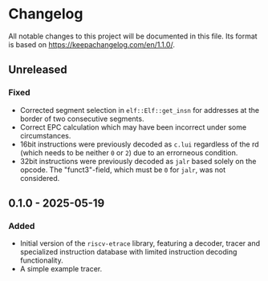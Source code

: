 # Changelog

All notable changes to this project will be documented in this file. Its format
is based on https://keepachangelog.com/en/1.1.0/.

## Unreleased

### Fixed

- Corrected segment selection in `elf::Elf::get_insn` for addresses at the
  border of two consecutive segments.
- Correct EPC calculation which may have been incorrect under some
  circumstances.
- 16bit instructions were previously decoded as `c.lui` regardless of the rd
  (which needs to be neither `0` or `2`) due to an errorneous condition.
- 32bit instructions were previously decoded as `jalr` based solely on the
  opcode. The "funct3"-field, which must be `0` for `jalr`, was not considered.

## 0.1.0 - 2025-05-19

### Added

- Initial version of the `riscv-etrace` library, featuring a decoder, tracer
  and specialized instruction database with limited instruction decoding
  functionality.
- A simple example tracer.
